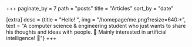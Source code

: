 +++
paginate_by = 7
path = "posts"
title = "Articles"
sort_by = "date"

[extra]
desc = {title = "Hello! ", img = "/homepage/me.png?resize=640:*", text = "A computer science & engineering student who just wants to share his thoughts and ideas with people. 🚀 Mainly interested in artificial intelligence! 🤖"}
+++

